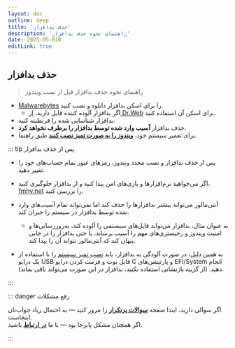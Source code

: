 ```yaml
---
layout: doc
outline: deep
title: 'حذف بدافزار'
description: 'راهنمای نحوه حذف بدافزار'
date: 2025-05-010
editLink: true
---
```


## حذف بدافزار

> راهنمای نحوه حذف بدافزار قبل از نصب ویندوز

- [Malwarebytes][1] را برای اسکن بدافزار دانلود و نصب کنید.
    - اگر بدافزار آلوده کننده فایل دارید، [از Dr.Web][2] برای اسکن آن استفاده کنید.
- بدافزار شناسایی شده را قرنطینه کنید.
- حذف بدافزار **آسیب وارد شده توسط بدافزار را برطرف نخواهد کرد**.
- برای تعمیر سیستم خود، **[ویندوز را به صورت تمیز نصب کنید](./clean_install_windows)** طبق راهنما.

::: tip پس از حذف بدافزار

- پس از حذف بدافزار و نصب مجدد ویندوز، رمزهای عبور تمام حساب‌های خود را تغییر دهید.
- اگر می‌خواهید نرم‌افزارها و بازی‌های امن پیدا کنید و از بدافزار جلوگیری کنید، [fmhy.net][3] را بررسی کنید.

- آنتی‌مالور می‌تواند بیشتر بدافزارها را حذف کند اما نمی‌تواند تمام آسیب‌های وارد شده توسط بدافزار در سیستم را جبران کند.
  - به عنوان مثال، بدافزار می‌تواند فایل‌های سیستمی را آلوده کند، به‌روزرسانی‌ها و امنیت ویندوز و رجیستری‌های مهم را آسیب برساند، یا حتی بدافزار را در جایی پنهان کند که آنتی‌مالور نتواند آن را پیدا کند.
- به همین دلیل، در صورت آلودگی به بدافزار، باید [نصب تمیز سیستم](./clean_install_windows) را با استفاده از یک درایو USB قابل بوت و فرمت کردن درایو C و پارتیشن‌های EFI/System انجام دهید. (از گزینه بازنشانی استفاده نکنید، بدافزار در این صورت می‌تواند باقی بماند).

:::

::: danger رفع مشکلات

اگر سوالی دارید، ابتدا صفحه [**سوالات پرتکرار**](./faq) را مرور کنید — به احتمال زیاد جواب‌تان اینجاست.  
اگر همچنان مشکل پابرجا بود — با ما [**در ارتباط**](./troubleshoot) باشید.

::: 


[1]: https://downloads.malwarebytes.com/file/mb5-windows
[2]: https://free.drweb.com/download+cureit/gr
[3]: https://fmhy.net/beginners-guide
